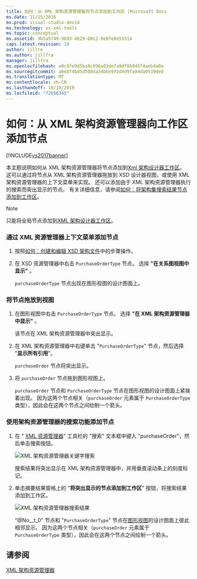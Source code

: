 ```yaml
---
title: 如何：从 XML 架构资源管理器将节点添加到工作区 |Microsoft Docs
ms.date: 11/15/2016
ms.prod: visual-studio-dev14
ms.technology: vs-xml-tools
ms.topic: conceptual
ms.assetid: 3b5a5749-9693-4b29-b0c2-8e07e0e55514
caps.latest.revision: 10
author: jillre
ms.author: jillfra
manager: jillfra
ms.openlocfilehash: e0c8fe9d5ba8c096a03de7a9df85945f4aeb4a0a
ms.sourcegitcommit: a8e8f4bd5d508da34bbe9f2d4d9fa94da0539de0
ms.translationtype: MT
ms.contentlocale: zh-CN
ms.lasthandoff: 10/19/2019
ms.locfileid: "72656345"
---
```

# <a name="how-to-add-nodes-to-the-workspace-from-the-xml-schema-explorer"></a>如何：从 XML 架构资源管理器向工作区添加节点
[!INCLUDE[vs2017banner](../includes/vs2017banner.md)]

本主题说明如何从 XML 架构资源管理器将节点添加到[Xml 架构设计器工作区](../xml-tools/xml-schema-designer-workspace.md)。 这可以通过将节点从 XML 架构资源管理器拖放到 XSD 设计器视图，或使用 XML 架构资源管理器的上下文菜单来实现。 还可以添加由于 XML 架构资源管理器执行的搜索而突出显示的节点。 有关详细信息，请参阅[如何：将架构集搜索结果节点添加到工作区](../xml-tools/how-to-add-schema-set-search-result-nodes-to-the-workspace.md)。

> [!NOTE]
> 只能将全局节点添加到[XML 架构设计器工作区](../xml-tools/xml-schema-designer-workspace.md)。

### <a name="to-add-nodes-through-the-xml-explorer-context-menu"></a>通过 XML 资源管理器上下文菜单添加节点

1. 按照[如何：创建和编辑 XSD 架构文件](../xml-tools/how-to-create-and-edit-an-xsd-schema-file.md)中的步骤操作。

2. 在 XSD 资源管理器中右击 `PurchaseOrderType` 节点。 选择 **"在关系图视图中显示"** 。

     `purchaseOrderType` 节点出现在图形视图的设计图面上。

### <a name="to-drag-and-drop-a-node-on-to-a-view"></a>将节点拖放到视图

1. 在图形视图中右击 `PurchaseOrderType` 节点。 选择 **"在 XML 架构资源管理器中显示"** 。

     该节点在 XML 架构资源管理器中突出显示。

2. 在 XML 架构资源管理器中右键单击 "`PurchaseOrderType`" 节点，然后选择 "**显示所有引用**"。

     `purchaseOrder` 节点将突出显示。

3. 将 `purchaseOrder` 节点拖到图形视图上。

     `purchaseOrder` 节点和 `PurchaseOrderType` 节点在图形视图的设计图面上紧挨着出现。 因为这两个节点相关（`purchaseOrder` 元素属于 `PurchaseOrderType` 类型），因此会在这两个节点之间绘制一个箭头。

### <a name="to-add-nodes-using-the-schema-explorer-search-capability"></a>使用架构资源管理器的搜索功能添加节点

1. 在 " [XML 资源管理器](../xml-tools/xml-schema-explorer.md)" 工具栏的 "搜索" 文本框中键入 "purchaseOrder"，然后单击搜索按钮。

     ![XML 架构资源管理器关键字搜索](../xml-tools/media/schemaexplorersearch.gif "SchemaExplorerSearch")

     搜索结果将突出显示在 XML 架构资源管理器中，并用垂直滚动条上的刻度标记。

2. 单击摘要结果窗格上的 "**将突出显示的节点添加到工作区**" 按钮，将搜索结果添加到工作区。

     ![XML 架构资源管理器搜索结果](../xml-tools/media/schemaexplorersearchresult.gif "SchemaExplorerSearchResult")

     "@No__t_0" 节点和 "`PurchaseOrderType`" 节点在[图形视图](../xml-tools/graph-view.md)的设计图面上彼此相邻显示。 因为这两个节点相关（`purchaseOrder` 元素属于 `PurchaseOrderType` 类型），因此会在这两个节点之间绘制一个箭头。

## <a name="see-also"></a>请参阅
 [XML 架构资源管理器](../xml-tools/xml-schema-explorer.md)
